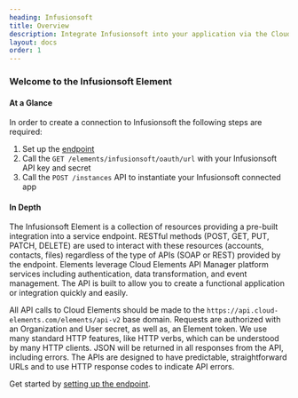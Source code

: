 ```yaml
---
heading: Infusionsoft
title: Overview
description: Integrate Infusionsoft into your application via the Cloud Elements APIs.
layout: docs
order: 1
---
```


### Welcome to the Infusionsoft Element


#### At a Glance

In order to create a connection to Infusionsoft the following steps are required:

1. Set up the [endpoint](infusionsoft-endpoint-setup.html)
2. Call the `GET /elements/infusionsoft/oauth/url` with your Infusionsoft API key and secret
3. Call the `POST /instances` API to instantiate your Infusionsoft connected app

#### In Depth

The Infusionsoft Element is a collection of resources providing a pre-built integration into a service endpoint. RESTful methods (POST, GET, PUT, PATCH, DELETE) are used to interact with these resources (accounts, contacts, files) regardless of the type of APIs (SOAP or REST) provided by the endpoint. Elements leverage Cloud Elements API Manager platform services including authentication, data transformation, and event management.  The API is built to allow you to create a functional application or integration quickly and easily.

All API calls to Cloud Elements should be made to the `https://api.cloud-elements.com/elements/api-v2` base domain. Requests are authorized with an Organization and User secret, as well as, an Element token.  We use many standard HTTP features, like HTTP verbs, which can be understood by many HTTP clients. JSON will be returned in all responses from the API, including errors. The APIs are designed to have predictable, straightforward URLs and to use HTTP response codes to indicate API errors.

Get started by [setting up the endpoint](infusionsoft-endpoint-setup.html).
